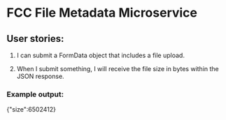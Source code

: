 # FCC File Metadata Microservice

## User stories:
1. I can submit a FormData object that includes a file upload.

2. When I submit something, I will receive the file size in bytes within the JSON response.

### Example output:
{"size":6502412}